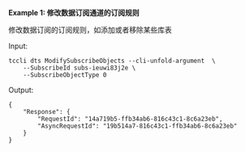 **Example 1: 修改数据订阅通道的订阅规则**

修改数据订阅的订阅规则，如添加或者移除某些库表

Input: 

```
tccli dts ModifySubscribeObjects --cli-unfold-argument  \
    --SubscribeId subs-ieuwi83j2e \
    --SubscribeObjectType 0
```

Output: 
```
{
    "Response": {
        "RequestId": "14a719b5-ffb34ab6-816c43c1-8c6a23eb",
        "AsyncRequestId": "19b514a7-816c43c1-ffb34ab6-8c6a23eb"
    }
}
```

